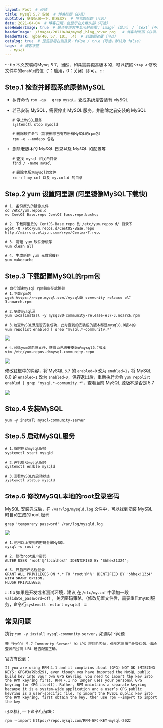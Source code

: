 ```yaml
---
layout: Post  # 必须
title: Mysql 5.7 安装  # 博客标题（必须）
subtitle: 随便记录一下，能看就行  # 博客副标题（可选）
date: 2021-04-04  # 博客日期，会显示在文章头部（可选）
useHeaderImage: true  # 是否在博客中显示封面图：`image`（显示） / `text`（不显示）（可选，默认为 `text`）
headerImage: ./images/20210404/mysql_blog_cover.png   # 博客封面图（必须，即使上一项选了 `text`，图片也需要在首页显示）
headerMask: rgba(40, 57, 101, .4)  # 封面图遮罩（可选）
catalog: true  # 是否启用右侧目录：false / true（可选，默认为 false）
tags:  # 博客标签
  - Mysql
---
```


::: tip
本文安装的Mysql 5.7，当然，如果需要更高版本的，可以按照 `Step.4` 修改文件中的`enable`的值（1：启用，0：关闭）即可。
:::

## Step.1 检查并卸载系统原装MySQL

- 执行命令 `rpm -qa | grep mysql`，查找系统是否装有 MySQL

- 若已安装 MySQL，需要停止 MySQL 服务，并删除之前安装的 MySQL

  ```shell
  # 停止MySQL服务
  systemctl stop mysqld
  
  # 删除软件命令（需要删除已有的所有MySQL的rpm包）
  rpm -e --nodeps 包名
  ```

- 删除老版本的 MySQL 目录以及 MySQL 的配置等

  ```shell
  # 查找 mysql 相关的目录
  find / -name mysql
  
  # 删除老版本mysql的文件
  rm -rf my.cnf 以及 my.cnf.d 的目录
  ```



## Step.2 yum 设置阿里源 (阿里镜像MySQL下载快)

```shell
# 1. 备份原先的镜像文件
cd /etc/yum.repos.d
mv CentOS-Base.repo CentOS-Base.repo.backup

# 2. 下载阿里云的 CentOS-Base.repo 到 /etc/yum.repos.d/ 目录下
wget -O /etc/yum.repos.d/CentOS-Base.repo http://mirrors.aliyun.com/repo/Centos-7.repo	

# 3. 清理 yum 软件源缓存
yum clean all

# 4. 生成新的 yum 元数据缓存
yum makecache
```



## Step.3 下载配置MySQL的rpm包

```shell
# 自行创建mysql rpm包的存放路径
# 1.下载rpm包
wget https://repo.mysql.com//mysql80-community-release-el7-3.noarch.rpm

# 2.安装myaql源
yum localinstall -y mysql80-community-release-el7-3.noarch.rpm

# 3.检查MySQL源是否安装成功，此时查到的安装包的版本都是mysql8.0版本的
yum repolist enabled | grep "mysql.*-community.*"
```

![](https://gitee.com/geichan/picture/raw/master/img/mysql%E6%BA%90%E7%9A%84%E5%AE%89%E8%A3%85%E7%BB%93%E6%9E%9C.png)

```shell
# 4.修改yum源配置文件，获取自己想要安装的mysql5.7版本
vim /etc/yum.repos.d/mysql-community.repo
```

![](https://gitee.com/geichan/picture/raw/master/img/mysql%E6%BA%90%E9%85%8D%E7%BD%AE%E4%BF%AE%E6%94%B9.png)

修改红框中的内容，将 MySQL 5.7 的 `enabled=0` 改为 `enabled=1`，将 MySQL 8.0 的 `enabled=1` 改为 `enabled=0`，保存退出后，重新执行命令 `yum repolist enabled | grep "mysql.*-community.*"`，查看当前 MySQL 源版本是否是 5.7

![](https://gitee.com/geichan/picture/raw/master/img/%E4%BF%AE%E6%94%B9%E5%90%8E%E7%9A%84MySQL%E6%BA%90%E7%89%88%E6%9C%AC.png)



## Step.4 安装MySQL

```shell
yum -y install mysql-community-server
```



## Step.5 启动MySQL服务

```shell
# 1.临时启动mysql服务
systemctl start mysqld

# 2.开机启动mysql服务
systemctl enable mysqld

# 3.查看MySQL的启动状态
systemctl status mysqld
```



## Step.6 修改MySQL本地的root登录密码

MySQL 安装完成后，在 `/var/log/mysqld.log` 文件中，可以找到安装 MySQL 时自动生成的 root 密码

```shell
grep 'temporary password' /var/log/mysqld.log
```

![](https://gitee.com/geichan/picture/raw/master/img/MySQL%E7%9A%84%E9%BB%98%E8%AE%A4root%E5%AF%86%E7%A0%81.png)

```shell
# 1.使用以上找到的密码登录MySQL
mysql -u root -p

# 2. 修改root用户密码
ALTER USER 'root'@'localhost' IDENTIFIED BY 'Shhex!1324';

# 3. 开启用户远程登录
GRANT ALL PRIVILEGES ON *.* TO 'root'@'%' IDENTIFIED BY 'Shhex!1324' WITH GRANT OPTION;
FLUSH PRIVILEGES;
```

::: tip
如果是开发或者测试环境，建议 在 `/etc/my.cnf` 中添加一段 `validate_password=off` ，关闭密码策略。（修改配置文件后，需要重启mysql服务，命令行`systemctl restart mysqld`）
:::



##  常见问题

执行 `yum -y install mysql-community-server`，如遇以下问题

```
源 "MySQL 5.7 Community Server" 的 GPG 密钥已安装，但是不适用于此软件包。请检查源的公钥 URL 是否配置正确。
```

官方有说到：

```
If you are using RPM 4.1 and it complains about (GPG) NOT OK (MISSING KEYS: GPG#3a79bd29), even though you have imported the MySQL public build key into your own GPG keyring, you need to import the key into the RPM keyring first. RPM 4.1 no longer uses your personal GPG keyring (or GPG itself). Rather, RPM maintains a separate keyring because it is a system-wide application and a user’s GPG public keyring is a user-specific file. To import the MySQL public key into the RPM keyring, first obtain the key, then use rpm --import to import the key
```

可以执行一下命令行解决：

```shell
rpm --import https://repo.mysql.com/RPM-GPG-KEY-mysql-2022
```

